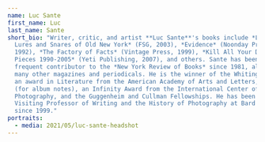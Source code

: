 ```yaml
---
name: Luc Sante
first_name: Luc
last_name: Sante
short_bio: "Writer, critic, and artist **Luc Sante**'s books include *Low Life:
  Lures and Snares of Old New York* (FSG, 2003), *Evidence* (Noonday Press,
  1992), *The Factory of Facts* (Vintage Press, 1999), *Kill All Your Darlings:
  Pieces 1990-2005* (Yeti Publishing, 2007), and others. Sante has been a
  frequent contributor to the *New York Review of Books* since 1981, alongside
  many other magazines and periodicals. He is the winner of the Whiting Award,
  an award in Literature from the American Academy of Arts and Letters, a Grammy
  (for album notes), an Infinity Award from the International Center of
  Photography, and the Guggenheim and Cullman Fellowships. He has been a
  Visiting Professor of Writing and the History of Photography at Bard College
  since 1999."
portraits:
  - media: 2021/05/luc-sante-headshot
---
```

